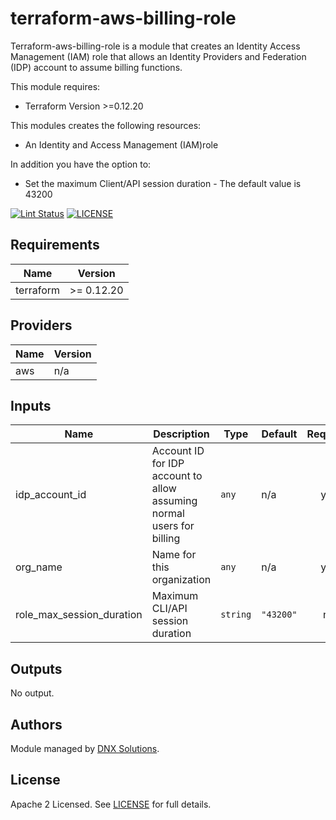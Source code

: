 # terraform-aws-billing-role

Terraform-aws-billing-role is a module that creates an Identity Access Management (IAM) role that allows an Identity Providers and Federation (IDP) account to assume billing functions.

This module requires:
 * Terraform Version >=0.12.20

This modules creates the following resources:

- An Identity and Access Management (IAM)role 

In addition you have the option to:

 -  Set the maximum Client/API session duration - The default value is 43200
 

[![Lint Status](https://github.com/DNXLabs/terraform-aws-billing-role/workflows/Lint/badge.svg)](https://github.com/DNXLabs/terraform-aws-billing-role/actions)
[![LICENSE](https://img.shields.io/github/license/DNXLabs/terraform-aws-billing-role)](https://github.com/DNXLabs/terraform-aws-billing-role/blob/master/LICENSE)

<!--- BEGIN_TF_DOCS --->

## Requirements

| Name | Version |
|------|---------|
| terraform | >= 0.12.20 |

## Providers

| Name | Version |
|------|---------|
| aws | n/a |

## Inputs

| Name | Description | Type | Default | Required |
|------|-------------|------|---------|:--------:|
| idp\_account\_id | Account ID for IDP account to allow assuming normal users for billing | `any` | n/a | yes |
| org\_name | Name for this organization | `any` | n/a | yes |
| role\_max\_session\_duration | Maximum CLI/API session duration | `string` | `"43200"` | no |

## Outputs

No output.

<!--- END_TF_DOCS --->

## Authors
Module managed by [DNX Solutions](https://github.com/DNXLabs).

## License
Apache 2 Licensed. See [LICENSE](https://github.com/DNXLabs/terraform-aws-billing-role/blob/master/LICENSE) for full details.
